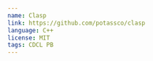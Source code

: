 ```yaml
---
name: Clasp
link: https://github.com/potassco/clasp
language: C++
license: MIT
tags: CDCL PB
---
```

